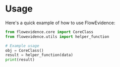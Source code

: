 # Usage

Here's a quick example of how to use FlowEvidence:

```python
from flowevidence.core import CoreClass
from flowevidence.utils import helper_function

# Example usage
obj = CoreClass()
result = helper_function(data)
print(result)
```